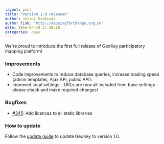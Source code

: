 ```yaml
---
layout: post
title: "Version 1.0 released"
author: Julius Osokinas
author_link: "http://mappingforchange.org.uk"
date: 2016-04-19 17:59:10
categories: news
---
```


We're proud to introduce the first full release of GeoKey participatory mapping platform!

### Improvements

- Code improvements to reduce database queries, increase loading speed (admin templates, Ajax API, public API).
- Improved local settings - URLs are now all included from base settings - please check and make required changes!

### Bugfixes

- [#345](https://github.com/ExCiteS/geokey/issues/345): Add licences to all static libraries

### How to update

Follow the [update guide](/help/how-to-update.html) to update GeoKey to version 1.0.
